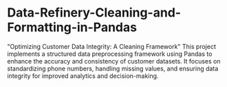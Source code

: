 # Data-Refinery-Cleaning-and-Formatting-in-Pandas
 "Optimizing Customer Data Integrity: A Cleaning Framework"  This project implements a structured data preprocessing framework using Pandas to enhance the accuracy and consistency of customer datasets. It focuses on standardizing phone numbers, handling missing values, and ensuring data integrity for improved analytics and decision-making.
